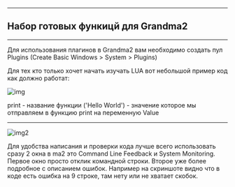 
------------ 
Набор готовых функицй для Grandma2
------------ 
------------------------------------------------


Для использования плагинов в Grandma2 вам необходимо создать пул Plugins (Create Basic Windows > System > Plugins)

Для тех кто только хочет начать изучать LUA вот небольшой пример код как должно работат:

![img](https://user-images.githubusercontent.com/29582986/156346354-4ffc31f9-9266-4423-8a6f-c370f013fddb.png)

print - название функции
('Hello World')  - значение которое мы отправляем в функцию print на переменную Value

------------------------------------------------  
![img2](https://user-images.githubusercontent.com/29582986/156346553-39c353c9-7c4e-46aa-b470-b5402d80b26b.png)

Для удобства написания и проверки кода лучше всего использовать сразу 2 окна в ma2 это Command Line Feedback и System Monitoring. Первое окно просто отклик командной строки. Второе уже более подробное с описанием ошибок. Например на скриншоте видно что в коде есть ошибка на 9 строке, там нету или не хватает скобок.
